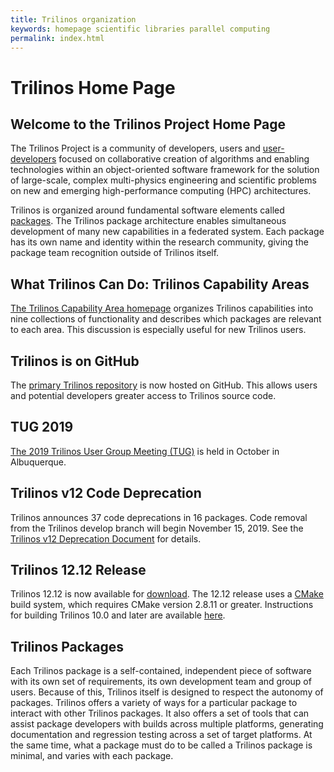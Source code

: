 ```yaml
---
title: Trilinos organization
keywords: homepage scientific libraries parallel computing
permalink: index.html
---
```


# Trilinos Home Page

## Welcome to the Trilinos Project Home Page

The Trilinos Project is a community of developers, users and
<a href="#" data-toggle="tooltip" data-original-title="{{site.data.glossary.user_developer}}">user-developers</a>
focused on collaborative creation of algorithms and enabling technologies within an object-oriented software framework for the solution of large-scale, complex multi-physics engineering and scientific problems on new and emerging high-performance computing (HPC) architectures.

Trilinos is organized around fundamental software elements called <a href="#" data-toggle="tooltip" data-original-title="{{site.data.glossary.trilinos_package}}">packages</a>.  The Trilinos package architecture enables simultaneous development of many new capabilities in a federated system.  Each package has its own name and identity within the research community, giving the package team recognition outside of Trilinos itself.

## What Trilinos Can Do: Trilinos Capability Areas

[The Trilinos Capability Area homepage](capability-areas.html) organizes Trilinos capabilities into nine collections of functionality and describes
which packages are relevant to each area. This discussion is especially useful for new Trilinos users.

## Trilinos is on GitHub

The [primary Trilinos repository](https://github.com/trilinos/Trilinos)
is now hosted on GitHub. This allows users and potential developers greater access to Trilinos source code.

## TUG 2019

[The 2019 Trilinos User Group Meeting (TUG)](https://trilinos.github.io/trilinos_user-developer_group_meeting_2019.html) is  held in October in Albuquerque.

## Trilinos v12 Code Deprecation

Trilinos announces 37 code deprecations in 16 packages.  Code removal from the Trilinos develop branch will begin November 15, 2019.  See the [Trilinos v12 Deprecation Document](https://github.com/trilinos/Trilinos/wiki/Trilinos_v12_code_deprecation.pdf) for details.

## Trilinos 12.12 Release

Trilinos 12.12 is now available for [download](download.html).
The 12.12 release uses a [CMake](https://cmake.org/)
build system, which requires CMake version 2.8.11 or greater.
Instructions for building Trilinos 10.0 and later are available
[here](pdfs/Trilinos10.12Tutorial.pdf).

## Trilinos Packages

Each Trilinos package is a self-contained, independent piece of software with its own set of requirements,
its own development team and group of users. Because of this, Trilinos itself is designed to respect the autonomy of packages.
Trilinos offers a variety of ways for a particular package to interact with other Trilinos packages.
It also offers a set of tools that can assist package developers with builds across multiple platforms,
generating documentation and regression testing across a set of target platforms.
At the same time, what a package must do to be called a Trilinos package is minimal, and varies with each package.
